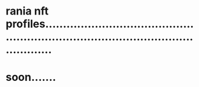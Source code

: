 # rania nft profiles............................................................................................................
# soon.......

